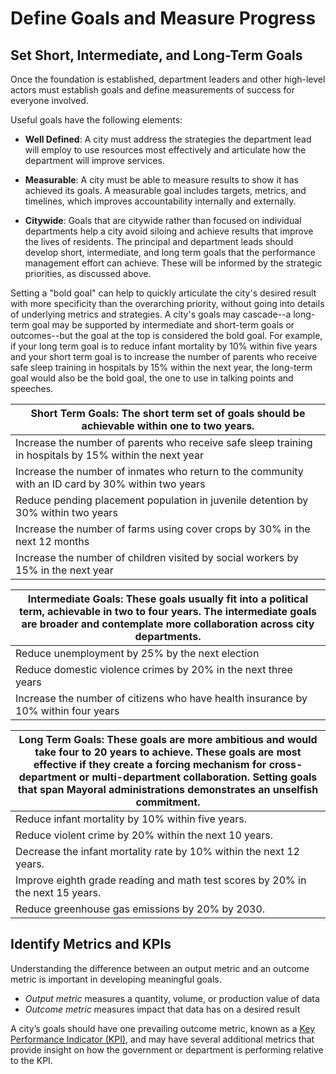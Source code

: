 # Define Goals and Measure Progress

## Set Short, Intermediate, and Long-Term Goals

Once the foundation is established, department leaders and other high-level actors must establish goals and define measurements of success for everyone involved.

Useful goals have the following elements:

* **Well Defined**: A city must address the strategies the department lead will employ to use resources most effectively and articulate how the department will improve services.

* **Measurable**: A city must be able to measure results to show it has achieved its goals. A measurable goal includes targets, metrics, and timelines, which improves accountability internally and externally.

* **Citywide**: Goals that are citywide rather than focused on individual departments help a city avoid siloing and achieve results that improve the lives of residents.
The principal and department leads should develop short, intermediate, and long term goals that the performance management effort can achieve. These will be informed by the strategic priorities, as discussed above. 

Setting a "bold goal" can help to quickly articulate the city's desired result with more specificity than the overarching priority, without going into details of underlying metrics and strategies. A city's goals may cascade--a long-term goal may be supported by intermediate and short-term goals or outcomes--but the goal at the top is considered the bold goal. For example, if your long term goal is to reduce infant mortality by 10% within five years and your short term goal is to increase the number of parents who receive safe sleep training in hospitals by 15% within the next year, the long-term goal would also be the bold goal, the one to use in talking points and speeches.

| Short Term Goals: The short term set of goals should be achievable within one to two years. |
| --- |
| Increase the number of parents who receive safe sleep training in hospitals by 15% within the next year |
| Increase the number of inmates who return to the community with an ID card by 30% within two years |
| Reduce pending placement population in juvenile detention by 30% within two years |
| Increase the number of farms using cover crops by 30% in the next 12 months |
| Increase the number of children visited by social workers by 15% in the next year |


| Intermediate Goals: These goals usually fit into a political term, achievable in two to four years. The intermediate goals are broader and contemplate more collaboration across city departments. |
| --- |
| Reduce unemployment by 25% by the next election |
| Reduce domestic violence crimes by 20% in the next three years |
| Increase the number of citizens who have health insurance by 10% within four years |

| Long Term Goals: These goals are more ambitious and would take four to 20 years to achieve. These goals are most effective if they create a forcing mechanism for cross-department or multi-department collaboration. Setting goals that span Mayoral administrations demonstrates an unselfish commitment. |
| --- |
| Reduce infant mortality by 10% within five years. |
| Reduce violent crime by 20% within the next 10 years. |
| Decrease the infant mortality rate by 10% within the next 12 years. |
| Improve eighth grade reading and math test scores by 20% in the next 15 years. |
| Reduce greenhouse gas emissions by 20% by 2030. |

## Identify Metrics and KPIs

Understanding the difference between an output metric and an outcome metric is important in developing meaningful goals.

* *Output metric* measures a quantity, volume, or production value of data
* *Outcome metric* measures impact that data has on a desired result

A city’s goals should have one prevailing outcome metric, known as a [Key Performance Indicator (KPI)](glossary.md), and may have several additional metrics that provide insight on how the government or department is performing relative to the KPI.
